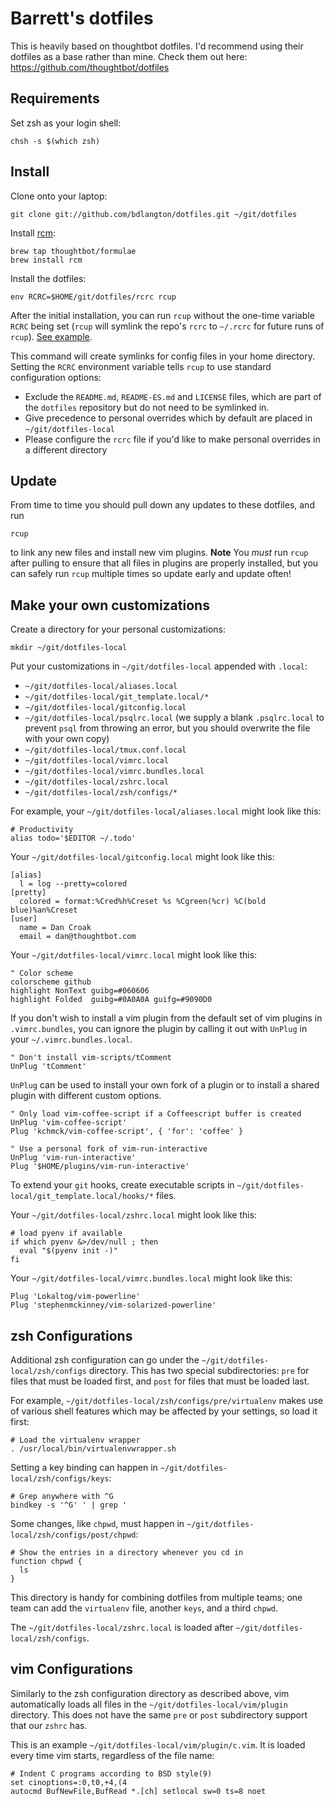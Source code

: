 Barrett's dotfiles
===================

This is heavily based on thoughtbot dotfiles. I'd recommend using their dotfiles
as a base rather than mine. Check them out here:
<https://github.com/thoughtbot/dotfiles>

Requirements
------------

Set zsh as your login shell:

    chsh -s $(which zsh)

Install
-------

Clone onto your laptop:

    git clone git://github.com/bdlangton/dotfiles.git ~/git/dotfiles

Install [rcm](https://github.com/thoughtbot/rcm):

    brew tap thoughtbot/formulae
    brew install rcm

Install the dotfiles:

    env RCRC=$HOME/git/dotfiles/rcrc rcup

After the initial installation, you can run `rcup` without the one-time variable
`RCRC` being set (`rcup` will symlink the repo's `rcrc` to `~/.rcrc` for future
runs of `rcup`). [See
example](https://github.com/bdlangton/dotfiles/blob/main/rcrc).

This command will create symlinks for config files in your home directory.
Setting the `RCRC` environment variable tells `rcup` to use standard
configuration options:

*   Exclude the `README.md`, `README-ES.md` and `LICENSE` files, which are part of
    the `dotfiles` repository but do not need to be symlinked in.
*   Give precedence to personal overrides which by default are placed in
    `~/git/dotfiles-local`
*   Please configure the `rcrc` file if you'd like to make personal
    overrides in a different directory


Update
------

From time to time you should pull down any updates to these dotfiles, and run

    rcup

to link any new files and install new vim plugins. **Note** You _must_ run
`rcup` after pulling to ensure that all files in plugins are properly installed,
but you can safely run `rcup` multiple times so update early and update often!

Make your own customizations
----------------------------

Create a directory for your personal customizations:

    mkdir ~/git/dotfiles-local

Put your customizations in `~/git/dotfiles-local` appended with `.local`:

*   `~/git/dotfiles-local/aliases.local`
*   `~/git/dotfiles-local/git_template.local/*`
*   `~/git/dotfiles-local/gitconfig.local`
*   `~/git/dotfiles-local/psqlrc.local` (we supply a blank `.psqlrc.local` to prevent `psql` from
    throwing an error, but you should overwrite the file with your own copy)
*   `~/git/dotfiles-local/tmux.conf.local`
*   `~/git/dotfiles-local/vimrc.local`
*   `~/git/dotfiles-local/vimrc.bundles.local`
*   `~/git/dotfiles-local/zshrc.local`
*   `~/git/dotfiles-local/zsh/configs/*`

For example, your `~/git/dotfiles-local/aliases.local` might look like this:

    # Productivity
    alias todo='$EDITOR ~/.todo'

Your `~/git/dotfiles-local/gitconfig.local` might look like this:

    [alias]
      l = log --pretty=colored
    [pretty]
      colored = format:%Cred%h%Creset %s %Cgreen(%cr) %C(bold blue)%an%Creset
    [user]
      name = Dan Croak
      email = dan@thoughtbot.com

Your `~/git/dotfiles-local/vimrc.local` might look like this:

    " Color scheme
    colorscheme github
    highlight NonText guibg=#060606
    highlight Folded  guibg=#0A0A0A guifg=#9090D0

If you don't wish to install a vim plugin from the default set of vim plugins in
`.vimrc.bundles`, you can ignore the plugin by calling it out with `UnPlug` in
your `~/.vimrc.bundles.local`.

    " Don't install vim-scripts/tComment
    UnPlug 'tComment'

`UnPlug` can be used to install your own fork of a plugin or to install a shared
plugin with different custom options.

    " Only load vim-coffee-script if a Coffeescript buffer is created
    UnPlug 'vim-coffee-script'
    Plug 'kchmck/vim-coffee-script', { 'for': 'coffee' }

    " Use a personal fork of vim-run-interactive
    UnPlug 'vim-run-interactive'
    Plug '$HOME/plugins/vim-run-interactive'

To extend your `git` hooks, create executable scripts in
`~/git/dotfiles-local/git_template.local/hooks/*` files.

Your `~/git/dotfiles-local/zshrc.local` might look like this:

    # load pyenv if available
    if which pyenv &>/dev/null ; then
      eval "$(pyenv init -)"
    fi

Your `~/git/dotfiles-local/vimrc.bundles.local` might look like this:

    Plug 'Lokaltog/vim-powerline'
    Plug 'stephenmckinney/vim-solarized-powerline'

zsh Configurations
------------------

Additional zsh configuration can go under the `~/git/dotfiles-local/zsh/configs` directory. This
has two special subdirectories: `pre` for files that must be loaded first, and
`post` for files that must be loaded last.

For example, `~/git/dotfiles-local/zsh/configs/pre/virtualenv` makes use of various shell
features which may be affected by your settings, so load it first:

    # Load the virtualenv wrapper
    . /usr/local/bin/virtualenvwrapper.sh

Setting a key binding can happen in `~/git/dotfiles-local/zsh/configs/keys`:

    # Grep anywhere with ^G
    bindkey -s '^G' ' | grep '

Some changes, like `chpwd`, must happen in `~/git/dotfiles-local/zsh/configs/post/chpwd`:

    # Show the entries in a directory whenever you cd in
    function chpwd {
      ls
    }

This directory is handy for combining dotfiles from multiple teams; one team
can add the `virtualenv` file, another `keys`, and a third `chpwd`.

The `~/git/dotfiles-local/zshrc.local` is loaded after `~/git/dotfiles-local/zsh/configs`.

vim Configurations
------------------

Similarly to the zsh configuration directory as described above, vim
automatically loads all files in the `~/git/dotfiles-local/vim/plugin` directory. This does not
have the same `pre` or `post` subdirectory support that our `zshrc` has.

This is an example `~/git/dotfiles-local/vim/plugin/c.vim`. It is loaded every time vim starts,
regardless of the file name:

    # Indent C programs according to BSD style(9)
    set cinoptions=:0,t0,+4,(4
    autocmd BufNewFile,BufRead *.[ch] setlocal sw=0 ts=8 noet
